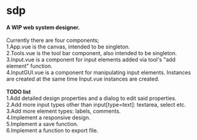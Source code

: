 # sdp
<b>A WIP web system designer.</b><br />
<br />
Currently there are four components;<br />
1.App.vue is the canvas, intended to be singleton.<br />
2.Tools.vue is the tool bar component, also intended to be singleton.<br />
3.Input.vue is a component for input elements added via tool's "add element" function.<br />
4.InputGUI.vue is a component for manipulating input elements. Instances are created at the same time Input.vue instances are created.<br />
<br />
<b>TODO list</b><br />
1.Add detailed design properties and a dialog to edit said properties.<br />
2.Add more input types other than input[type=text]: textarea, select etc.<br />
3.Add more element types: labels, comments.<br />
4.Implement a responsive design.<br />
5.Implement a save function.<br />
6.Implement a function to export file.<br />
<br />
